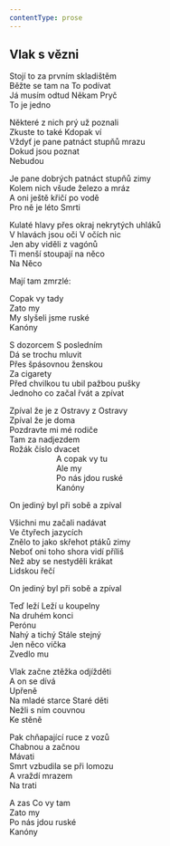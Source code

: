 ```yaml
---
contentType: prose
---
```


## Vlak s vězni

Stojí to za prvním skladištěm  
Běžte se tam na To podívat  
Já musím odtud Někam Pryč  
To je jedno

Některé z nich prý už poznali  
Zkuste to také Kdopak ví  
Vždyť je pane patnáct stupňů mrazu  
Dokud jsou poznat  
Nebudou

Je pane dobrých patnáct stupňů zimy  
Kolem nich všude železo a mráz  
A oni ještě křičí po vodě  
Pro ně je léto Smrti

Kulaté hlavy přes okraj nekrytých uhláků  
V hlavách jsou oči V očích nic  
Jen aby viděli z vagónů  
Ti menší stoupají na něco  
Na Něco

Mají tam zmrzlé:

Copak vy tady  
Zato my  
My slyšeli jsme ruské  
Kanóny

S dozorcem S posledním  
Dá se trochu mluvit  
Přes špásovnou ženskou  
Za cigarety  
Před chvilkou tu ubil pažbou pušky  
Jednoho co začal řvát a zpívat

Zpíval že je z Ostravy z Ostravy  
Zpíval že je doma  
Pozdravte mi mé rodiče  
Tam za nadjezdem  
Rožák číslo dvacet  
                     A copak vy tu  
                     Ale my  
                     Po nás jdou ruské  
                     Kanóny

On jediný byl při sobě a zpíval

Všichni mu začali nadávat  
Ve čtyřech jazycích  
Znělo to jako skřehot ptáků zimy  
Neboť oni toho shora vidí příliš  
Než aby se nestyděli krákat  
Lidskou řečí

On jediný byl při sobě a zpíval

Teď leží Leží u koupelny  
Na druhém konci  
Perónu  
Nahý a tichý Stále stejný  
Jen něco víčka  
Zvedlo mu

Vlak začne ztěžka odjížděti  
A on se dívá  
Upřeně  
Na mladé starce Staré děti  
Nežli s ním couvnou  
Ke stěně

Pak chňapající ruce z vozů  
Chabnou a začnou  
Mávati  
Smrt vzbudila se při lomozu  
A vraždí mrazem  
Na trati

A zas Co vy tam  
Zato my  
Po nás jdou ruské  
Kanóny

